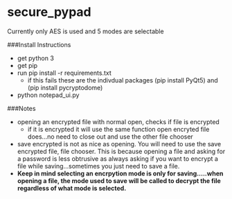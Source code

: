 # secure_pypad

Currently only AES is used and 5 modes are selectable

###Install Instructions

* get python 3
* get pip
* run pip install -r requirements.txt
  * if this fails these are the indivdual packages (pip install PyQt5) and (pip install pycryptodome)
* python notepad_ui.py

###Notes
* opening an encrypted file with normal open, checks if file is encrypted
  * if it is encrypted it will use the same function open encryted file does...no need to close out and use the other file chooser
* save encrypted is not as nice as opening. You will need to use the save encrypted file, file chooser. This is because opening a file and asking for a password is less obtrusive as always asking if you want to encrypt a file while saving...sometimes you just need to save a file.
* **Keep in mind selecting an encrpytion mode is only for saving.....when opening a file, the mode used to save will be called to decrypt the file regardless of what mode is selected.**

